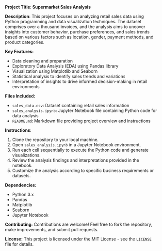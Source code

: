**Project Title: Supermarket Sales Analysis**

**Description:**
This project focuses on analyzing retail sales data using Python programming and data visualization techniques. The dataset comprises over a thousand invoices, and the analysis aims to uncover insights into customer behavior, purchase preferences, and sales trends based on various factors such as location, gender, payment methods, and product categories.

**Key Features:**
- Data cleaning and preparation
- Exploratory Data Analysis (EDA) using Pandas library
- Visualization using Matplotlib and Seaborn
- Statistical analysis to identify sales trends and variations
- Interpretation of insights to drive informed decision-making in retail environments

**Files Included:**
- `sales_data.csv`: Dataset containing retail sales information
- `sales_analysis.ipynb`: Jupyter Notebook file containing Python code for data analysis
- `README.md`: Markdown file providing project overview and instructions

**Instructions:**
1. Clone the repository to your local machine.
2. Open `sales_analysis.ipynb` in a Jupyter Notebook environment.
3. Run each cell sequentially to execute the Python code and generate visualizations.
4. Review the analysis findings and interpretations provided in the notebook.
5. Customize the analysis according to specific business requirements or datasets.

**Dependencies:**
- Python 3.x
- Pandas
- Matplotlib
- Seaborn
- Jupyter Notebook

**Contributing:**
Contributions are welcome! Feel free to fork the repository, make improvements, and submit pull requests.

**License:**
This project is licensed under the MIT License - see the `LICENSE` file for details.

